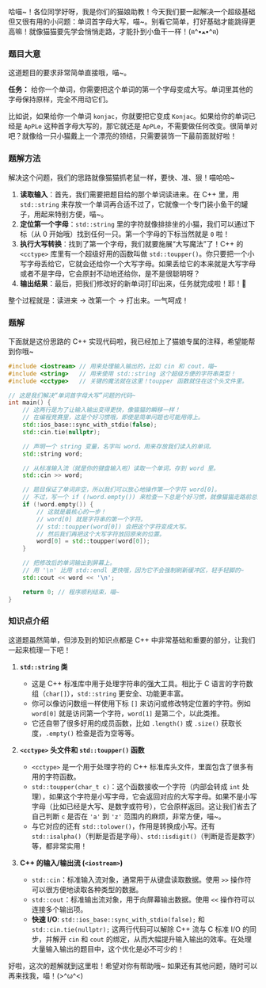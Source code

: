 哈喵~！各位同学好呀，我是你们的猫娘助教！今天我们要一起解决一个超级基础但又很有用的小问题：单词首字母大写，喵~。别看它简单，打好基础才能跳得更高嘛！就像猫猫要先学会悄悄走路，才能扑到小鱼干一样！(ฅ^•ﻌ•^ฅ)

### 题目大意

这道题目的要求非常简单直接哦，喵~。

**任务：** 给你一个单词，你需要把这个单词的第一个字母变成大写。单词里其他的字母保持原样，完全不用动它们。

比如说，如果给你一个单词 `konjac`，你就要把它变成 `Konjac`。如果给你的单词已经是 `ApPLe` 这种首字母大写的，那它就还是 `ApPLe`，不需要做任何改变。很简单对吧？就像给一只小猫戴上一个漂亮的领结，只需要装饰一下最前面就好啦！

### 题解方法

解决这个问题，我们的思路就像猫猫抓老鼠一样，要快、准、狠！喵哈哈~

1.  **读取输入**：首先，我们需要把题目给的那个单词读进来。在 C++ 里，用 `std::string` 来存放一个单词再合适不过了，它就像一个专门装小鱼干的罐子，用起来特别方便，喵~。
2.  **定位第一个字母**：`std::string` 里的字符就像排排坐的小猫，我们可以通过下标（从 0 开始哦）找到任何一只。第一个字母的下标当然就是 `0` 啦！
3.  **执行大写转换**：找到了第一个字母，我们就要施展“大写魔法”了！C++ 的 `<cctype>` 库里有一个超级好用的函数叫做 `std::toupper()`。你只要把一个小写字母丢给它，它就会还给你一个大写字母。如果丢给它的本来就是大写字母或者不是字母，它会原封不动地还给你，是不是很聪明呀？
4.  **输出结果**：最后，把我们修改好的新单词打印出来，任务就完成啦！耶！🐾

整个过程就是：读进来 -> 改第一个 -> 打出来。一气呵成！

### 题解

下面就是这份思路的 C++ 实现代码啦，我已经加上了猫娘专属的注释，希望能帮到你哦~

```cpp
#include <iostream> // 用来处理输入输出的，比如 cin 和 cout，喵~
#include <string>   // 用来使用 std::string 这个超级方便的字符串类型！
#include <cctype>   // 关键的魔法就在这里！toupper 函数就住在这个头文件里。

// 这是我们解决“单词首字母大写”问题的代码~
int main() {
    // 这两行是为了让输入输出变得更快，像猫猫的瞬移一样！
    // 在编程竞赛里，这是个好习惯哦，即使是简单问题也可能用得上。
    std::ios_base::sync_with_stdio(false);
    std::cin.tie(nullptr);

    // 声明一个 string 变量，名字叫 word，用来存放我们读入的单词。
    std::string word;

    // 从标准输入流（就是你的键盘输入啦）读取一个单词，存到 word 里。
    std::cin >> word;

    // 题目保证了单词非空，所以我们可以放心地操作第一个字符 word[0]。
    // 不过，写一个 if (!word.empty()) 来检查一下总是个好习惯，就像猫猫走路前总要看看路一样，安全第一！
    if (!word.empty()) {
        // 这就是最核心的一步！
        // word[0] 就是字符串的第一个字符。
        // std::toupper(word[0]) 会把这个字符变成大写。
        // 然后我们再把这个大写字符放回原来的位置。
        word[0] = std::toupper(word[0]);
    }

    // 把修改后的单词输出到屏幕上。
    // 用 '\n' 比用 std::endl 更快哦，因为它不会强制刷新缓冲区，轻手轻脚的~
    std::cout << word << '\n';

    return 0; // 程序顺利结束，喵~
}
```

### 知识点介绍

这道题虽然简单，但涉及到的知识点都是 C++ 中非常基础和重要的部分，让我们一起来梳理一下吧！

1.  **`std::string` 类**
    *   这是 C++ 标准库中用于处理字符串的强大工具。相比于 C 语言的字符数组（`char[]`），`std::string` 更安全、功能更丰富。
    *   你可以像访问数组一样使用下标 `[]` 来访问或修改特定位置的字符。例如 `word[0]` 就是访问第一个字符，`word[1]` 是第二个，以此类推。
    *   它还自带了很多好用的成员函数，比如 `.length()` 或 `.size()` 获取长度，`.empty()` 检查是否为空等等。

2.  **`<cctype>` 头文件和 `std::toupper()` 函数**
    *   `<cctype>` 是一个用于处理字符的 C++ 标准库头文件，里面包含了很多有用的字符函数。
    *   `std::toupper(char_t c)`：这个函数接收一个字符（内部会转成 `int` 处理），如果这个字符是小写字母，它会返回对应的大写字母。如果不是小写字母（比如已经是大写、是数字或符号），它会原样返回。这让我们省去了自己判断 `c` 是否在 `'a'` 到 `'z'` 范围内的麻烦，非常方便，喵~。
    *   与它对应的还有 `std::tolower()`，作用是转换成小写。还有 `std::isalpha()`（判断是否是字母）、`std::isdigit()`（判断是否是数字）等，都非常实用！

3.  **C++ 的输入/输出流 (`<iostream>`)**
    *   `std::cin`：标准输入流对象，通常用于从键盘读取数据。使用 `>>` 操作符可以很方便地读取各种类型的数据。
    *   `std::cout`：标准输出流对象，用于向屏幕输出数据。使用 `<<` 操作符可以连接多个输出项。
    *   **快速 I/O**: `std::ios_base::sync_with_stdio(false);` 和 `std::cin.tie(nullptr);` 这两行代码可以解除 C++ 流与 C 标准 I/O 的同步，并解开 `cin` 和 `cout` 的绑定，从而大幅提升输入输出的效率。在处理大量输入输出的题目中，这个优化是必不可少的！

好啦，这次的题解就到这里啦！希望对你有帮助哦~ 如果还有其他问题，随时可以再来找我，喵！(>^ω^<)